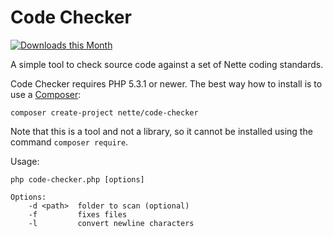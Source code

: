 Code Checker
============

[![Downloads this Month](https://img.shields.io/packagist/dm/nette/code-checker.svg)](https://packagist.org/packages/nette/code-checker)

A simple tool to check source code against a set of Nette coding standards.

Code Checker requires PHP 5.3.1 or newer. The best way how to install is to use a [Composer](http://doc.nette.org/composer):

```
composer create-project nette/code-checker
```
Note that this is a tool and not a library, so it cannot be installed using the command `composer require`.

Usage:

```
php code-checker.php [options]

Options:
	-d <path>  folder to scan (optional)
	-f         fixes files
	-l         convert newline characters
```
